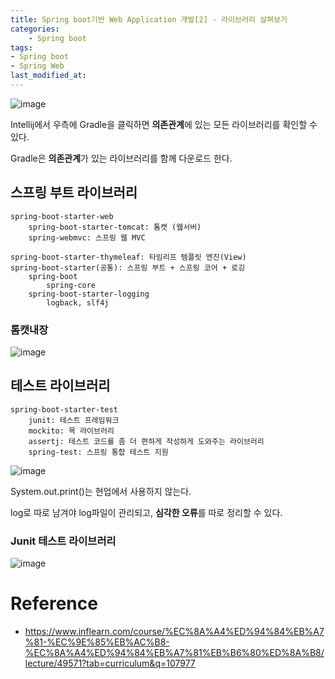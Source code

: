 ```yaml
---
title: Spring boot기반 Web Application 개발[2] - 라이브러리 살펴보기
categories:	
    - Spring boot
tags:
- Spring boot
- Spring Web
last_modified_at: 
---
```




![image](https://user-images.githubusercontent.com/49560745/103196974-7e373980-4928-11eb-9a07-23c20745a224.png)

Intellij에서 우측에 Gradle을 클릭하면 **의존관계**에 있는 모든 라이브러리를 확인할 수 있다.

Gradle은 **의존관계**가 있는 라이브러리를 함께 다운로드 한다. 

## 스프링 부트 라이브러리 

````
spring-boot-starter-web
	spring-boot-starter-tomcat: 톰캣 (웹서버)
	spring-webmvc: 스프링 웹 MVC
	
spring-boot-starter-thymeleaf: 타임리프 템플릿 엔진(View)
spring-boot-starter(공통): 스프링 부트 + 스프링 코어 + 로깅
	spring-boot
		spring-core
	spring-boot-starter-logging
		logback, slf4j
````

### 톰캣내장

![image](https://user-images.githubusercontent.com/49560745/103195983-aa51bb00-4926-11eb-8934-0179c15637d5.png)



## 테스트 라이브러리

```
spring-boot-starter-test 
	junit: 테스트 프레임워크 
	mockito: 목 라이브러리 
	assertj: 테스트 코드를 좀 더 편하게 작성하게 도와주는 라이브러리 
	spring-test: 스프링 통합 테스트 지원
```

![image](https://user-images.githubusercontent.com/49560745/103196261-2c41e400-4927-11eb-8fcf-95eb6570d7de.png)

System.out.print()는 현업에서 사용하지 않는다.

log로 따로 남겨야 log파일이 관리되고, **심각한 오류**를 따로 정리할 수 있다.



### Junit 테스트 라이브러리

![image](https://user-images.githubusercontent.com/49560745/103196316-52678400-4927-11eb-982a-29d461ac995e.png)







# Reference

- https://www.inflearn.com/course/%EC%8A%A4%ED%94%84%EB%A7%81-%EC%9E%85%EB%AC%B8-%EC%8A%A4%ED%94%84%EB%A7%81%EB%B6%80%ED%8A%B8/lecture/49571?tab=curriculum&q=107977

